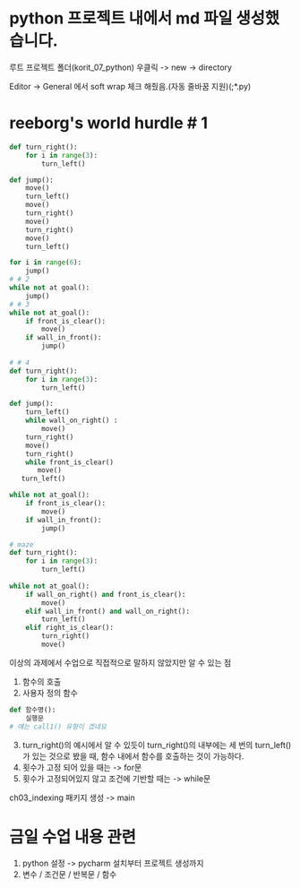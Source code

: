# python 프로젝트 내에서 md 파일 생성했습니다.

루트 프로젝트 폴더(korit_07_python) 우클릭 -> new -> directory


Editor -> General 에서 soft wrap 체크 해줬음.(자동 줄바꿈 지원)(;*.py)

# reeborg's world hurdle # 1
```python
def turn_right():
    for i in range(3):
        turn_left()

def jump():
    move()
    turn_left()
    move()
    turn_right()
    move()
    turn_right()
    move()
    turn_left()

for i in range(6):
    jump()
# # 2
while not at goal():
    jump()
# # 3
while not at_goal():
    if front_is_clear():
        move()
    if wall_in_front():
        jump()
        
# # 4
def turn_right():
    for i in range(3):
        turn_left()

def jump():
    turn_left()
    while wall_on_right() :
        move()
    turn_right()
    move()
    turn_right()
    while front_is_clear()
       move()
   turn_left()

while not at_goal():
    if front_is_clear():
        move()
    if wall_in_front():
        jump()

# maze
def turn_right():
    for i in range(3):
        turn_left()
        
while not at_goal():
    if wall_on_right() and front_is_clear():
        move()
    elif wall_in_front() and wall_on_right():
        turn_left()
    elif right_is_clear():
        turn_right()
        move()

```

이상의 과제에서 수업으로 직접적으로 말하지 않았지만 알 수 있는 점
1. 함수의 호출
2. 사용자 정의 함수
```python
def 함수명():
    실행문
# 얘는 call1() 유형이 겠네요
```
3. turn_right()의 예시에서 알 수 있듯이
    turn_right()의 내부에는 세 번의 turn_left()가 있는 것으로 봤을 때, 함수 내에서 함수를 호출하는 것이 가능하다.
4. 횟수가 고정 되어 있을 때는 -> for문
5. 횟수가 고정되어있지 않고 조건에 기반할 때는 -> while문

ch03_indexing 패키지 생성 -> main

# 금일 수업 내용 관련
1. python 설정 -> pycharm 설치부터 프로젝트 생성까지
2. 변수 / 조건문 / 반복문 / 함수
